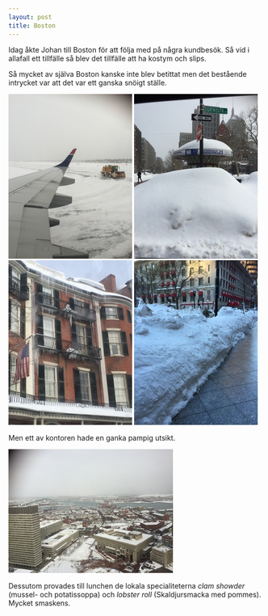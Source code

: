 ```yaml
---
layout: post
title: Boston
---
```


Idag åkte Johan till Boston för att följa med på några kundbesök. Så vid i
allafall ett tillfälle så blev det tillfälle att ha kostym och slips.

Så mycket av själva Boston kanske inte blev betittat men det bestående
intrycket var att det var ett ganska snöigt ställe.

<a href="/images/2015-02-11/IMG_1802.JPG"><img src="/images/2015-02-11/thumbnails/IMG_1802.JPG" /></a>
<a href="/images/2015-02-11/IMG_1806.JPG"><img src="/images/2015-02-11/thumbnails/IMG_1806.JPG" /></a>
<a href="/images/2015-02-11/IMG_1807.JPG"><img src="/images/2015-02-11/thumbnails/IMG_1807.JPG" /></a>
<a href="/images/2015-02-11/IMG_1811.JPG"><img src="/images/2015-02-11/thumbnails/IMG_1811.JPG" /></a>

Men ett av kontoren hade en ganka pampig utsikt.

<a href="/images/2015-02-11/IMG_1809.JPG"><img src="/images/2015-02-11/thumbnails/IMG_1809.JPG" /></a>

Dessutom provades till lunchen de lokala specialiteterna _clam showder_
(mussel- och potatissoppa) och _lobster roll_ (Skaldjursmacka med pommes).
Mycket smaskens.
